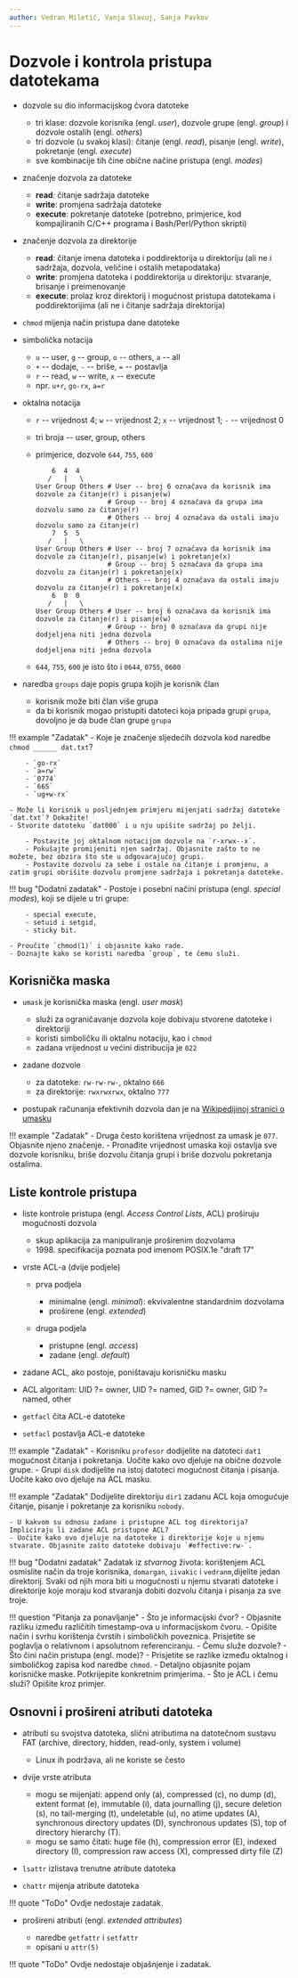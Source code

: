 ```yaml
---
author: Vedran Miletić, Vanja Slavuj, Sanja Pavkov
---
```


# Dozvole i kontrola pristupa datotekama

- dozvole su dio informacijskog čvora datoteke

    - tri klase: dozvole korisnika (engl. *user*), dozvole grupe (engl. *group*) i dozvole ostalih (engl. *others*)
    - tri dozvole (u svakoj klasi): čitanje (engl. *read*), pisanje (engl. *write*), pokretanje (engl. *execute*)
    - sve kombinacije tih čine obične načine pristupa (engl. *modes*)

- značenje dozvola za datoteke

    - **read**: čitanje sadržaja datoteke
    - **write**: promjena sadržaja datoteke
    - **execute**: pokretanje datoteke (potrebno, primjerice, kod kompajliranih C/C++ programa i Bash/Perl/Python skripti)

- značenje dozvola za direktorije

    - **read**: čitanje imena datoteka i poddirektorija u direktoriju (ali ne i sadržaja, dozvola, veličine i ostalih metapodataka)
    - **write**: promjena datoteka i poddirektorija u direktoriju: stvaranje, brisanje i preimenovanje
    - **execute**: prolaz kroz direktorij i mogućnost pristupa datotekama i poddirektorijima (ali ne i čitanje sadržaja direktorija)

- `chmod` mijenja način pristupa dane datoteke

- simbolička notacija

    - `u` -- user, `g` -- group, `o` -- others, `a` -- all
    - `+` -- dodaje, `-` -- briše, `=` -- postavlja
    - `r` -- read, `w` -- write, `x` -- execute
    - npr. `u+r`, `go-rx`, `a=r`

- oktalna notacija

    - `r` -- vrijednost 4; `w` -- vrijednost 2; `x` -- vrijednost 1; `-` -- vrijednost 0
    - tri broja -- user, group, others
    - primjerice, dozvole `644`, `755`, `600`

        ```
            6  4  4
           /   |   \
        User Group Others # User -- broj 6 označava da korisnik ima dozvole za čitanje(r) i pisanje(w)
                          # Group -- broj 4 označava da grupa ima dozvolu samo za čitanje(r)
                          # Others -- broj 4 označava da ostali imaju dozvolu samo za čitanje(r)
            7  5  5
           /   |   \
        User Group Others # User -- broj 7 označava da korisnik ima dozvole za čitanje(r), pisanje(w) i pokretanje(x)
                          # Group -- broj 5 označava da grupa ima dozvolu za čitanje(r) i pokretanje(x)
                          # Others -- broj 4 označava da ostali imaju dozvolu za čitanje(r) i pokretanje(x)
            6  0  0
           /   |   \
        User Group Others # User -- broj 6 označava da korisnik ima dozvole za čitanje(r) i pisanje(w)
                          # Group -- broj 0 označava da grupi nije dodjeljena niti jedna dozvola
                          # Others -- broj 0 označava da ostalima nije dodjeljena niti jedna dozvola
        ```

    - `644`, `755`, `600` je isto što i `0644`, `0755`, `0600`

- naredba `groups` daje popis grupa kojih je korisnik član

    - korisnik može biti član više grupa
    - da bi korisnik mogao pristupiti datoteci koja pripada grupi `grupa`, dovoljno je da bude član grupe `grupa`

!!! example "Zadatak"
    - Koje je značenje sljedećih dozvola kod naredbe `chmod ______ dat.txt`?

        - `go-rx`
        - `a=rw`
        - `0774`
        - `665`
        - `ug+w-rx`

    - Može li korisnik u posljednjem primjeru mijenjati sadržaj datoteke `dat.txt`? Dokažite!
    - Stvorite datoteku `dat000` i u nju upišite sadržaj po želji.

        - Postavite joj oktalnom notacijom dozvole na `r-xrwx--x`.
        - Pokušajte promijeniti njen sadržaj. Objasnite zašto to ne možete, bez obzira što ste u odgovarajućoj grupi.
        - Postavite dozvolu za sebe i ostale na čitanje i promjenu, a zatim grupi obrišite dozvolu promjene sadržaja i pokretanja datoteke.

!!! bug "Dodatni zadatak"
    - Postoje i posebni načini pristupa (engl. *special modes*), koji se dijele u tri grupe:

        - special execute,
        - setuid i setgid,
        - sticky bit.

    - Proučite `chmod(1)` i objasnite kako rade.
    - Doznajte kako se koristi naredba `group`, te čemu služi.

## Korisnička maska

- `umask` je korisnička maska (engl. *user mask*)

    - služi za ograničavanje dozvola koje dobivaju stvorene datoteke i direktoriji
    - koristi simboličku ili oktalnu notaciju, kao i `chmod`
    - zadana vrijednost u većini distribucija je `022`

- zadane dozvole

    - za datoteke: `rw-rw-rw-`, oktalno `666`
    - za direktorije: `rwxrwxrwx`, oktalno `777`

- postupak računanja efektivnih dozvola dan je na [Wikipedijinoj stranici o umasku](https://en.wikipedia.org/wiki/Umask)

!!! example "Zadatak"
    - Druga često korištena vrijednost za umask je `077`. Objasnite njeno značenje.
    - Pronađite vrijednost umaska koji ostavlja sve dozvole korisniku, briše dozvolu čitanja grupi i briše dozvolu pokretanja ostalima.

## Liste kontrole pristupa

- liste kontrole pristupa (engl. *Access Control Lists*, ACL) proširuju mogućnosti dozvola

    - skup aplikacija za manipuliranje proširenim dozvolama
    - 1998\. specifikacija poznata pod imenom POSIX.1e "draft 17"

- vrste ACL-a (dvije podjele)

    - prva podjela

        - minimalne (engl. *minimal*): ekvivalentne standardnim dozvolama
        - proširene (engl. *extended*)

    - druga podjela

        - pristupne (engl. *access*)
        - zadane (engl. *default*)

- zadane ACL, ako postoje, poništavaju korisničku masku
- ACL algoritam: UID ?= owner, UID ?= named, GID ?= owner, GID ?= named, other
- `getfacl` čita ACL-e datoteke
- `setfacl` postavlja ACL-e datoteke

!!! example "Zadatak"
    - Korisniku `profesor` dodijelite na datoteci `dat1` mogućnost čitanja i pokretanja. Uočite kako ovo djeluje na obične dozvole grupe.
    - Grupi `disk` dodijelite na istoj datoteci mogućnost čitanja i pisanja. Uočite kako ovo djeluje na ACL masku.

!!! example "Zadatak"
    Dodijelite direktoriju `dir1` zadanu ACL koja omogućuje čitanje, pisanje i pokretanje za korisniku `nobody`.

    - U kakvom su odnosu zadane i pristupne ACL tog direktorija? Impliciraju li zadane ACL pristupne ACL?
    - Uočite kako ovo djeluje na datoteke i direktorije koje u njemu stvarate. Objasnite zašto datoteke dobivaju `#effective:rw-`.

!!! bug "Dodatni zadatak"
    Zadatak iz *stvarnog* života: korištenjem ACL osmislite način da troje korisnika, `domargan`, `iivakic` i `vedranm`,dijelite jedan direktorij. Svaki od njih mora biti u mogućnosti u njemu stvarati datoteke i direktorije koje moraju kod stvaranja dobiti dozvolu čitanja i pisanja za sve troje.

!!! question "Pitanja za ponavljanje"
    - Što je informacijski čvor?
    - Objasnite razliku između različitih timestamp-ova u informacijskom čvoru.
    - Opišite način i svrhu korištenja čvrstih i simboličkih poveznica. Prisjetite se poglavlja o relativnom i apsolutnom referenciranju.
    - Čemu služe dozvole?
    - Što čini način pristupa (engl. mode)?
    - Prisjetite se razlike između oktalnog i simboličkog zapisa kod naredbe `chmod`.
    - Detaljno objasnite pojam korisničke maske. Potkrijepite konkretnim primjerima.
    - Što je ACL i čemu služi? Opišite kroz primjer.

## Osnovni i prošireni atributi datoteka

- atributi su svojstva datoteka, slični atributima na datotečnom sustavu FAT (archive, directory, hidden, read-only, system i volume)

    - Linux ih podržava, ali ne koriste se često

- dvije vrste atributa

    - mogu se mijenjati: append only (a), compressed (c), no dump (d), extent format (e), immutable (i), data journalling (j), secure deletion (s), no tail-merging (t), undeletable (u), no atime updates (A), synchronous directory updates (D), synchronous updates (S), top of directory hierarchy (T).
    - mogu se samo čitati: huge file (h), compression error (E), indexed directory (I), compression raw access (X), compressed dirty file (Z)

- `lsattr` izlistava trenutne atribute datoteka
- `chattr` mijenja atribute datoteka

!!! quote "ToDo"
    Ovdje nedostaje zadatak.

- prošireni atributi (engl. *extended attributes*)

    - naredbe `getfattr` i `setfattr`
    - opisani u `attr(5)`

!!! quote "ToDo"
    Ovdje nedostaje objašnjenje i zadatak.
